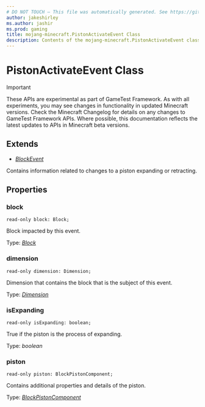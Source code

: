```yaml
---
# DO NOT TOUCH — This file was automatically generated. See https://github.com/Mojang/MinecraftScriptingApiDocsGenerator to modify descriptions, examples, etc.
author: jakeshirley
ms.author: jashir
ms.prod: gaming
title: mojang-minecraft.PistonActivateEvent Class
description: Contents of the mojang-minecraft.PistonActivateEvent class.
---
```

# PistonActivateEvent Class
>[!IMPORTANT]
>These APIs are experimental as part of GameTest Framework. As with all experiments, you may see changes in functionality in updated Minecraft versions. Check the Minecraft Changelog for details on any changes to GameTest Framework APIs. Where possible, this documentation reflects the latest updates to APIs in Minecraft beta versions.

## Extends
- [*BlockEvent*](BlockEvent.md)

Contains information related to changes to a piston expanding or retracting.

## Properties
### **block**
`read-only block: Block;`

Block impacted by this event.

Type: [*Block*](Block.md)


### **dimension**
`read-only dimension: Dimension;`

Dimension that contains the block that is the subject of this event.

Type: [*Dimension*](Dimension.md)


### **isExpanding**
`read-only isExpanding: boolean;`

True if the piston is the process of expanding.

Type: *boolean*


### **piston**
`read-only piston: BlockPistonComponent;`

Contains additional properties and details of the piston.

Type: [*BlockPistonComponent*](BlockPistonComponent.md)


